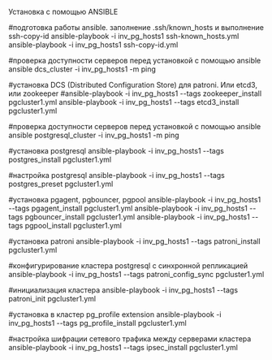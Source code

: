 Установка с помощью ANSIBLE

#подготовка работы ansible. заполнение .ssh/known_hosts и выполнение ssh-copy-id
ansible-playbook -i inv_pg_hosts1 ssh-known_hosts.yml
ansible-playbook -i inv_pg_hosts1 ssh-copy-id.yml

#проверка доступности серверов перед установкой с помощью ansible
ansible dcs_cluster -i inv_pg_hosts1 -m ping

#установка DCS (Distributed Configuration Store) для patroni. Или etcd3, или zookeeper
#ansible-playbook -i inv_pg_hosts1 --tags zookeeper_install pgcluster1.yml
ansible-playbook -i inv_pg_hosts1 --tags etcd3_install pgcluster1.yml

#проверка доступности серверов перед установкой с помощью ansible
ansible postgresql_cluster -i inv_pg_hosts1 -m ping

#установка postgresql
ansible-playbook -i inv_pg_hosts1 --tags postgres_install pgcluster1.yml

#настройка postgresql
ansible-playbook -i inv_pg_hosts1 --tags postgres_preset pgcluster1.yml

#установка pgagent, pgbouncer, pgpool
ansible-playbook -i inv_pg_hosts1 --tags pgagent_install pgcluster1.yml
ansible-playbook -i inv_pg_hosts1 --tags pgbouncer_install pgcluster1.yml
ansible-playbook -i inv_pg_hosts1 --tags pgpool_install pgcluster1.yml

#установка patroni
ansible-playbook -i inv_pg_hosts1 --tags patroni_install pgcluster1.yml

#конфигурирование кластера postgresql с синхронной репликацией
ansible-playbook -i inv_pg_hosts1 --tags patroni_config_sync pgcluster1.yml

#инициализация кластера
ansible-playbook -i inv_pg_hosts1 --tags patroni_init pgcluster1.yml

#установка в кластер pg_profile extension
ansible-playbook -i inv_pg_hosts1 --tags pg_profile_install pgcluster1.yml

#настройка шифрации сетевого трафика между серверами кластера
ansible-playbook -i inv_pg_hosts1 --tags ipsec_install pgcluster1.yml

